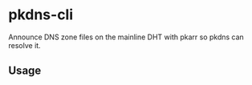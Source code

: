 # pkdns-cli

Announce DNS zone files on the mainline DHT with pkarr so pkdns can resolve it.

## Usage
